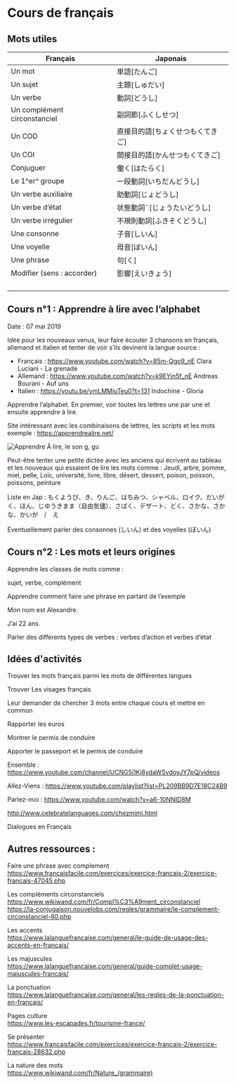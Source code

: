 # Cours de français

## Mots utiles

| Français                     | Japonais                         |
| ---------------------------- | -------------------------------- |
| Un mot                       | 単語[たんご]                     |
| Un sujet                     | 主題[しゅだい]                   |
| Un verbe                     | 動詞[どうし]                     |
| Un complément circonstanciel | 副詞節[ふくしせつ]               |
| Un COD                       | 直接目的語[ちょくせつもくてきご] |
| Un COI                       | 間接目的語[かんせつもくてきご]   |
| Conjuguer                    | 働く[はたらく]                   |
| Le 1^er^ groupe              | 一段動詞[いちだんどうし]         |
| Un verbe auxiliaire          | 助動詞[じょどうし]               |
| Un verbe d’état              | 状態動詞¨[じょうたいどうし]      |
| Un verbe irrégulier          | 不規則動詞[ふきそくどうし]       |
| Une consonne                 | 子音[しいん]                     |
| Une voyelle                  | 母音[ぼいん]                     |
| Une phrase                   | 句[く]                           |
| Modifier (sens : accorder)   | 影響[えいきょう]                 |
|                              |                                  |
|                              |                                  |
|                              |                                  |
|                              |                                  |

## Cours n°1  : Apprendre à lire avec l’alphabet

Date : 07 mai 2019

Idée pour les nouveaux venus, leur faire écouter 3 chansons en français, allemand et italien et tenter de voir s’ils devinent la langue source :

- Français : https://www.youtube.com/watch?v=85m-Qgo9_nE Clara Luciani - La grenade
- Allemand : https://www.youtube.com/watch?v=k9EYjn5f_nE Andreas Bourani - Auf uns
- Italien : https://youtu.be/ymLMMiuTeu0?t=131 Indochine - Gloria

Apprendre l’alphabet. En premier, voir toutes les lettres une par une et ensuite apprendre à lire.

Site intéressant avec les combinaisons de lettres, les scripts et les mots exemple : <https://apprendrealire.net/>

![Apprendre Ã  lire, le son g, gu](https://apprendrealire.net/images/lecture/son-g.png)

Peut-être tenter une petite dictée avec les anciens qui écrivent au tableau et les nouveaux qui essaient de lire les mots comme : Jeudi, arbre, pomme, miel, pelle, Loïc, université, livre, libre, désert, dessert, poison, poisson, poissons, peinture

Liste en Jap : もくようび、き、りんご、はちみつ、シャベル、ロイク、だいがく、ほん、じゆうきまま（自由気儘）、さばく、デザート、どく、さかな、さかな、かいが　/　え



Éventuellement parler des consonnes (しいん) et des voyelles (ぼいん)

## Cours n°2 : Les mots et leurs origines

Apprendre les classes de mots comme : 

sujet, verbe, complément

Apprendre comment faire une phrase en partant de l’exemple

Mon nom est Alexandre. 

J’ai 22 ans.

Parler des différents types de verbes : verbes d’action et verbes d’état

## Idées d'activités

Trouver les mots français parmi les mots de différentes langues

Trouver Les visages français

Leur demander de chercher 3 mots entre chaque cours et mettre en commun

Rapporter les euros

Montrer le permis de conduire

Apporter le passeport et le permis de conduire

Ensemble : 
https://www.youtube.com/channel/UCNG5i1Kj8ydaWSvdovJY7pQ/videos

Allez-Viens :
https://www.youtube.com/playlist?list=PL209BB9D7E18C24B9

Parlez-moi : 
https://www.youtube.com/watch?v=a6-10NNID8M

http://www.celebratelanguages.com/chezmimi.html

Dialogues en Français

## Autres ressources :

Faire une phrase avec complement  
https://www.francaisfacile.com/exercices/exercice-francais-2/exercice-francais-47045.php

Les compléments circonstanciels  
https://www.wikiwand.com/fr/Compl%C3%A9ment_circonstanciel  
https://la-conjugaison.nouvelobs.com/regles/grammaire/le-complement-circonstanciel-80.php

Les accents  
https://www.lalanguefrancaise.com/general/le-guide-de-usage-des-accents-en-francais/

Les majuscules  
https://www.lalanguefrancaise.com/general/guide-complet-usage-majuscules-francais/

La ponctuation  
https://www.lalanguefrancaise.com/general/les-regles-de-la-ponctuation-en-francais/

Pages culture  
https://www.les-escapades.fr/tourisme-france/

Se présenter  
https://www.francaisfacile.com/exercices/exercice-francais-2/exercice-francais-28632.php

La nature des mots  
https://www.wikiwand.com/fr/Nature_(grammaire)